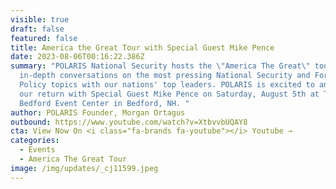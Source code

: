 ```yaml
---
visible: true
draft: false
featured: false
title: America the Great Tour with Special Guest Mike Pence
date: 2023-08-06T00:16:22.386Z
summary: "POLARIS National Security hosts the \"America The Great\" tour with
  in-depth conversations on the most pressing National Security and Foreign
  Policy topics with our nations' top leaders. POLARIS is excited to announce
  our return with Special Guest Mike Pence on Saturday, August 5th at The
  Bedford Event Center in Bedford, NH. "
author: POLARIS Founder, Morgan Ortagus
outbound: https://www.youtube.com/watch?v=XtbvvbUQAY8
cta: View Now On <i class="fa-brands fa-youtube"></i> Youtube →
categories:
  - Events
  - America The Great Tour
image: /img/updates/_cj11599.jpeg
---
```

